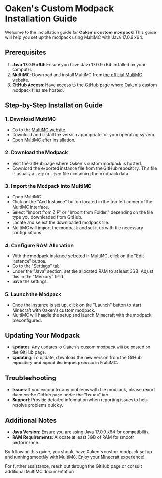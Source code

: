 # Oaken's Custom Modpack Installation Guide

Welcome to the installation guide for **Oaken's custom modpack**! This guide will help you set up the modpack using MultiMC with Java 17.0.9 x64.

## Prerequisites

1. **Java 17.0.9 x64**: Ensure you have Java 17.0.9 x64 installed on your computer.
2. **MultiMC**: Download and install MultiMC from [the official MultiMC website](https://multimc.org/).
3. **GitHub Access**: Have access to the GitHub page where Oaken's custom modpack files are hosted.

## Step-by-Step Installation Guide

### 1. Download MultiMC

- Go to the [MultiMC website](https://multimc.org/).
- Download and install the version appropriate for your operating system.
- Open MultiMC after installation.

### 2. Download the Modpack

- Visit the GitHub page where Oaken's custom modpack is hosted.
- Download the exported instance file from the GitHub repository. This file is usually a `.zip` or `.json` file containing the modpack data.

### 3. Import the Modpack into MultiMC

- Open MultiMC.
- Click on the "Add Instance" button located in the top-left corner of the MultiMC interface.
- Select "Import from ZIP" or "Import from Folder," depending on the file type you downloaded from GitHub.
- Locate and select the downloaded modpack file.
- MultiMC will import the modpack and set it up with the necessary configurations.

### 4. Configure RAM Allocation

- With the modpack instance selected in MultiMC, click on the "Edit Instance" button.
- Go to the "Settings" tab.
- Under the "Java" section, set the allocated RAM to at least 3GB. Adjust this in the "Memory" field.
- Save the settings.

### 5. Launch the Modpack

- Once the instance is set up, click on the "Launch" button to start Minecraft with Oaken's custom modpack.
- MultiMC will handle the setup and launch Minecraft with the modpack preconfigured.

## Updating Your Modpack

- **Updates**: Any updates to Oaken's custom modpack will be posted on the GitHub page.
- **Updating**: To update, download the new version from the GitHub repository and repeat the import process in MultiMC.

## Troubleshooting

- **Issues**: If you encounter any problems with the modpack, please report them on the GitHub page under the "Issues" tab.
- **Support**: Provide detailed information when reporting issues to help resolve problems quickly.

## Additional Notes

- **Java Version**: Ensure you are using Java 17.0.9 x64 for compatibility.
- **RAM Requirements**: Allocate at least 3GB of RAM for smooth performance.

By following this guide, you should have Oaken's custom modpack set up and running smoothly with MultiMC. Enjoy your Minecraft experience!

For further assistance, reach out through the GitHub page or consult additional MultiMC documentation.
